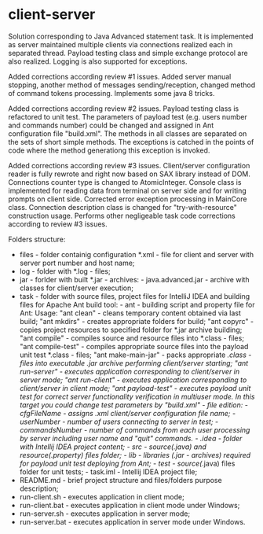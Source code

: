 # client-server
Solution corresponding to Java Advanced statement task. It is implemented as
server maintained multiple clients via connections realized each in separated
thread. Payload testing class and simple exchange protocol are also realized.
Logging is also supported for exceptions.

Added corrections according review #1 issues. Added server manual stopping,
another method of messages sending/reception, changed method of command tokens
processing. Implements some java 8 tricks.

Added corrections according review #2 issues. Payload testing class is
refactored to unit test. The parameters of payload test (e.g. users number and
commands number) could be changed and assigned in Ant configuration file
"build.xml". The methods in all classes are separated on the sets of short
simple methods. The exceptions is catched in the points of code where the method
generationg this exception is invoked.

Added corrections according review #3 issues. Client/server configuration reader
is fully rewrote and right now based on SAX library instead of DOM. Connections
counter type is changed to AtomicInteger. Console class is implemented for
reading data from terminal on server side and for writing prompts on client side.
Corrected error exception processing in MainCore class. Connection description
class is changed for "try-with-resource" construction usage. Performs other
negligeable task code corrections according to review #3 issues.

Folders structure:
- files - folder containig configuration *.xml - file for client and server with
          server port number and host name;
- log - folder with *.log - files;
- jar - forlder with built *.jar - archives:
      - java.advanced.jar - archive with classes for client/server execution;
- task - folder with source files, project files for IntelliJ IDEA and building
         files for Apache Ant build tool:
       - ant - building script and property file for Ant:
       Usage: "ant clean" - cleans temporary content obtained via last build;
              "ant mkdirs" - creates appropriate folders for build;
              "ant copyrc" - copies project resources to specified folder for
                             *.jar archive building;
              "ant compile" - compiles source and resource files into
                              *.class - files;
              "ant compile-test" - compiles appropriate source files into the
                                   payload unit test *.class - files;
              "ant make-main-jar" - packs appropriate *.class - files into
                                    executable *.jar archive performing
                                    client/server starting;
              "ant run-server" - executes application corresponding to
                                 client/server in server mode;
              "ant run-client" - executes application corresponding to
                                 client/server in client mode;
              "ant payload-test" - executes payload unit test for correct
                                   server functionality verification in
                                   multiuser mode. In this target you could
                                   change test parameters by "build.xml" - file
                                   edition:
                  - cfgFileName - assigns *.xml client/server configuration
                                  file name;
                  - userNumber - number of users connecting to server in test;
                  - commandsNumber - number of commands from each user
                                     processing by server including user name
                                     and "quit" commands.
       - .idea - folder with Intellij IDEA project content;
       - src - source(*.java) and resource(.property) files folder;
       - lib - libraries (*.jar - archives) required for payload unit test
               deploying from Ant;
       - test - source(*.java) files folder for unit tests;
       - task.iml - Intellij IDEA project file;
- README.md - brief project structure and files/folders purpose description;
- run-client.sh - executes application in client mode;
- run-client.bat - executes application in client mode under Windows;
- run-server.sh - executes application in server mode;
- run-server.bat - executes application in server mode under Windows.

